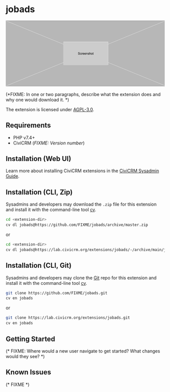 # jobads

![Screenshot](/images/screenshot.png)

(*FIXME: In one or two paragraphs, describe what the extension does and why one would download it. *)

The extension is licensed under [AGPL-3.0](LICENSE.txt).

## Requirements

* PHP v7.4+
* CiviCRM (*FIXME: Version number*)

## Installation (Web UI)

Learn more about installing CiviCRM extensions in the [CiviCRM Sysadmin Guide](https://docs.civicrm.org/sysadmin/en/latest/customize/extensions/).

## Installation (CLI, Zip)

Sysadmins and developers may download the `.zip` file for this extension and
install it with the command-line tool [cv](https://github.com/civicrm/cv).

```bash
cd <extension-dir>
cv dl jobads@https://github.com/FIXME/jobads/archive/master.zip
```
or
```bash
cd <extension-dir>
cv dl jobads@https://lab.civicrm.org/extensions/jobads/-/archive/main/jobads-main.zip
```

## Installation (CLI, Git)

Sysadmins and developers may clone the [Git](https://en.wikipedia.org/wiki/Git) repo for this extension and
install it with the command-line tool [cv](https://github.com/civicrm/cv).

```bash
git clone https://github.com/FIXME/jobads.git
cv en jobads
```
or
```bash
git clone https://lab.civicrm.org/extensions/jobads.git
cv en jobads
```

## Getting Started

(* FIXME: Where would a new user navigate to get started? What changes would they see? *)

## Known Issues

(* FIXME *)
